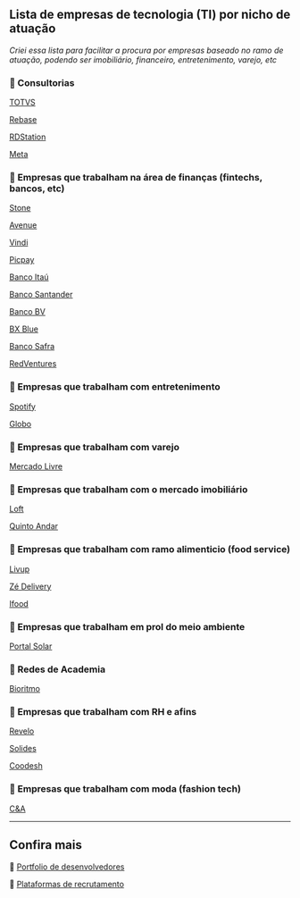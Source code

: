 ## Lista de empresas de tecnologia (TI) por nicho de atuação 

_Criei essa lista para facilitar a procura por empresas baseado no ramo de atuação, podendo ser imobiliário, financeiro, entretenimento, varejo, etc_

### :green_heart: Consultorias

[TOTVS](https://www.linkedin.com/company/totvs/life/98dfa07b-b9d6-49ed-af6f-a63510dc47b9/)

[Rebase](https://www.rebase.com.br/)

[RDStation](https://www.rdstation.com/trabalhe-conosco/)

[Meta](https://www.linkedin.com/company/metaoficial/)

### :green_heart: Empresas que trabalham na área de finanças (fintechs, bancos, etc)

[Stone](https://www.linkedin.com/company/stone-co/life/stonetech/)

[Avenue](https://www.linkedin.com/company/avenue-securities-limited/)

[Vindi](https://vindi.gupy.io/)

[Picpay](https://picpay.com/oportunidades-de-emprego-e-carreiras/central-de-vagas)

[Banco Itaú](https://carreiras.itau.com.br/busca-de-vagas)

[Banco Santander](https://santanderbrasil.gupy.io/)

[Banco BV](https://jobs.lever.co/bv)

[BX Blue](https://bxblue.gupy.io/)

[Banco Safra](https://jobs.kenoby.com/safrainvestimentos)

[RedVentures](https://redventures.com.br/)

### :green_heart: Empresas que trabalham com entretenimento

[Spotify](https://www.linkedin.com/company/spotify/life/e535b38f-4070-4a5b-8bb4-2d7b6b76f72c/)

[Globo](https://globo.gupy.io/)

### :green_heart: Empresas que trabalham com varejo

[Mercado Livre](https://www.linkedin.com/company/mercadolivre-com/life/5ac289b7-ec6d-4217-afbc-14217207c48c/)

### :green_heart: Empresas que trabalham com o mercado imobiliário

[Loft](https://www.linkedin.com/company/loftbr/life/5efb40e0-8451-4f22-a99f-1c1d0983c1f1/)

[Quinto Andar](https://carreiras.quintoandar.com.br/)

### 💚 Empresas que trabalham com ramo alimenticio (food service)

[Livup](https://carreiras.livup.com.br/jobs/faca-parte-da-nossa-receita-3)

[Zé Delivery](https://jobs.kenoby.com/zedelivery)

[Ifood](https://carreiras.ifood.com.br/en/)

### 💚 Empresas que trabalham em prol do meio ambiente

[Portal Solar](https://www.portalsolar.com.br/)

### 💚 Redes de Academia 

[Bioritmo](https://jobs.solides.com/bioritmo#)

### 💚 Empresas que trabalham com RH e afins

[Revelo](https://www.linkedin.com/company/revelobrasil/jobs/)

[Solides](https://solides.solides.jobs/)

[Coodesh](https://coodesh.com/)

### 💚 Empresas que trabalham com moda (fashion tech)

[C&A](https://cea.gupy.io/)

--- 

## Confira mais

:link: [Portfolio de desenvolvedores](https://github.com/reginadiana/empresas-tech-por-nicho/blob/main/portfolio-desenvolvedores.md)

:link: [Plataformas de recrutamento](https://github.com/reginadiana/empresas-tech-por-nicho/blob/main/plataformas-recrutamento.md)

